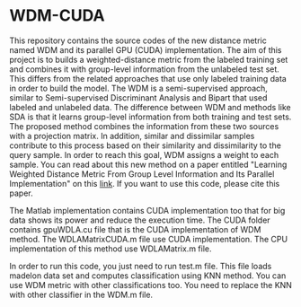 # WDM-CUDA

This repository contains the source codes of the new distance metric named WDM and its parallel GPU (CUDA) implementation. The aim of this project is to builds a weighted-distance metric from the labeled training set and combines it with group-level information from the
unlabeled test set.  This differs from the related approaches that use only labeled training data in order to build the model.  The WDM is a
semi-supervised approach, similar to Semi-supervised Discriminant Analysis and Bipart that used labeled and unlabeled data.  The difference between WDM and methods
like SDA is that it learns group-level information from both training and test sets.  The proposed method combines the information from these
two sources with a projection matrix.  In addition, similar and dissimilar samples contribute to this process based on their similarity and
dissimilarity to the query sample.  In order to reach this goal, WDM assigns a weight to each sample. You can read about this new method on 
a paper entitled "Learning Weighted Distance Metric From Group Level Information and Its Parallel Implementation" on this [link](http://link.springer.com/article/10.1007/s10489-016-0826-7).
If you want to use this code, please cite this paper.

The Matlab implementation contains CUDA implementation too that for big data shows its power and reduce the execution time. The CUDA folder contains
gpuWDLA.cu file that is the CUDA implementation of WDM method. The WDLAMatrixCUDA.m file use CUDA implementation. The CPU implementation of this method use WDLAMatrix.m file.

In order to run this code, you just need to run test.m file. This file loads madelon data set and computes classification using KNN method. You can
use WDM metric with other classifications too. You need to replace the KNN with other classifier in the WDM.m file. 


